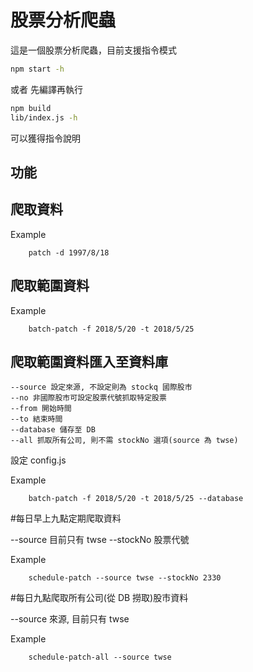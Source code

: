 股票分析爬蟲
===

這是一個股票分析爬蟲，目前支援指令模式

```bash
npm start -h
```
或者
先編譯再執行

```bash
npm build
lib/index.js -h
```

可以獲得指令說明

功能
---

## 爬取資料

Example 
```
    patch -d 1997/8/18
```

## 爬取範圍資料

Example
```
    batch-patch -f 2018/5/20 -t 2018/5/25
```

## 爬取範圍資料匯入至資料庫

    --source 設定來源, 不設定則為 stockq 國際股市
    --no 非國際股市可設定股票代號抓取特定股票
    --from 開始時間
    --to 結束時間
    --database 儲存至 DB
    --all 抓取所有公司, 則不需 stockNo 選項(source 為 twse)


設定 config.js

Example
```
    batch-patch -f 2018/5/20 -t 2018/5/25 --database
```

#每日早上九點定期爬取資料

--source 目前只有 twse
--stockNo 股票代號

Example
```
    schedule-patch --source twse --stockNo 2330
```

#每日九點爬取所有公司(從 DB 撈取)股市資料

--source 來源, 目前只有 twse

Example
```
    schedule-patch-all --source twse
```